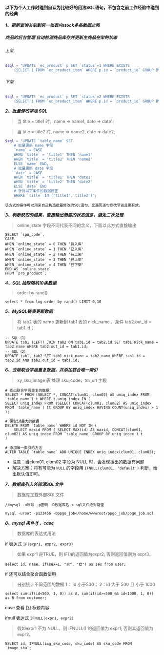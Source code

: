
#### 以下为个人工作时碰到自认为比较好的用法SQL语句，不包含之前工作经验中碰到的经典

***1、更新查询关联到另一张表内stock多条数据之和***

##### 商品的后台管理 自动检测商品库存并更新主商品在架的状态

###### 上架
```php
$sql = "UPDATE `ec_product` p SET `status`=1 WHERE EXISTS 
	(SELECT 1 FROM `ec_product_item` WHERE p.id = `product_id` GROUP BY `product_id` HAVING SUM(stock)>0) AND `status`=2";
```

###### 下架
```php
$sql = "UPDATE `ec_product` p SET `status`=2 WHERE EXISTS 
	(SELECT 1 FROM `ec_product_item` WHERE p.id = `product_id` GROUP BY `product_id` HAVING SUM(stock)=0) AND `status`=1";
```

***2、批量修改字段 SQL***

> 当 title = title1 时，name => name1, date => date1;

> 当 title = title2 时, name => name2, date => date2;

```php
$sql = "UPDATE `table_name` SET 
	# 批量更新 name 字段
	`name` = CASE
	WHEN `title` = 'title1' THEN 'name1'
	WHEN `title` = 'title2' THEN 'name2'
	ELSE `name` END,
	# 批量更新 date 字段
	`date` = CASE
	WHEN `title` = 'title1' THEN 'date1'
	WHEN `title` = 'title2' THEN 'date2'
	ELSE `date` END
	# 针对以下条件的数据修正
	WHERE `title` IN ('title1','title2')";
```

    该方式的操作可以用来自己构造批量修改的SQL语句，比遍历逐句修改节省且更有效。

***<a name="#tag3">3、判断获取的结果，直接输出想要的状态信息，避免二次处理</a>***

> online_state 字段不同代表不同的含义，下面以此方式直接输出

```mysql
SELECT `spu_code`, 
CASE 
WHEN `online_state` = 0 THEN '待入库' 
WHEN `online_state` = 1 THEN '已入库' 
WHEN `online_state` = 2 THEN '待上架' 
WHEN `online_state` = 3 THEN '已上架' 
WHEN `online_state` = 4 THEN '已下架' 
END AS `online_state` 
FROM `pro_product`;
```

***4、SQL 抽取随机10条数据***

> order by rand()

```mysql
select * from log order by rand() LIMIT 0,10
```

***5、MySQL链表更新数据***

> 将 tab2 表的 name 更新到 tab1 表的 nick_name ，条件 tab2.out_id = tab1.id；

```mysql
-- SQL（1）
UPDATE tab1 (LEFT) JOIN tab2 ON tab1.id = tab2.id SET tab1.nick_name = tab2.name WHERE tab2.out_id = tab1.id;
-- SQL（2）
UPDATE tab1, tab2 SET tab1.nick_name = tab2.name WHERE tab1.id = tab2.id AND tab2.out_id = tab1.id;
```

***6、去除联合字段重复数据，并添加联合唯一索引***

> xy_sku_image 表 处理 sku_code，tm_url 字段
```mysql
# 查出联合字段重复的数据
SELECT * FROM (SELECT *, CONCAT(clum01, clum02) AS uniq_index FROM `table_name`) t WHERE t.uniq_index IN (
SELECT uniq_index FROM (SELECT CONCAT(clum01, clum02) AS uniq_index FROM `table_name`) tt GROUP BY uniq_index HAVING COUNT(uniq_index) > 1
);

# 保留id最大的数据
DELETE FROM `table_name` WHERE id NOT IN (
	SELECT maxid FROM ( SELECT MAX(id) AS maxid, CONCAT(clum01, clum02) AS uniq_index FROM `table_name` GROUP BY uniq_index ) t
)

# 添加唯一索引的方法
ALTER TABLE `table_name` ADD UNIQUE INDEX uniq_index(clum01, clum02); 
```

* 注意：当clum01, clum02 字段为 NULL 时，会发现搜出的数据有问题
* 解决方案：将有可能为 `NULL` 的字段用 `IFNULL(clum01, 'default')` 判断，给出默认值即可。

***7、数据库引入外部源SQL文件***

> 数据库加载外部SQL文件

```
//mysql -u账号 -p密码 -D数据库名 < sql文件绝对路径

mysql -uroot -p123456 -Dppgo_job</home/wwwroot/ppgo_job/ppgo_job.sql
```
***8、mysql 条件 if 、case***

> 数据库的表达式用法

if 表达式 `IF(expr1, expr2, expr3)` 

> 如果 expr1 是TRUE，则 IF()的返回值为expr2; 否则返回值则为 expr3。
```mysql
select id, name, if(sex=1, "男", "女") as sex from user;
```
if 还可以结合聚合函数使用
> 分别统计不同范围的数据
> 1： id 小于500；
> 2：id 大于 500 且 小于 1000
```mysql
select sum(if(id<500, 1, 0)) as A, sum(if(id>=500 && id<1000, 1, 0)) as B from customer;
```

case 查看 <a href="#tag3">[`3`]</a> 标题内容

ifnull 表达式 `IFNULL(expr1, expr2)`

> 假如expr1 不为 NULL，则 IFNULL() 的返回值为 expr1; 否则其返回值为 expr2。
```mysql
SELECT id, IFNULL(img_sku_code, sku_code) AS sku_code FROM `image_sku`;
```

